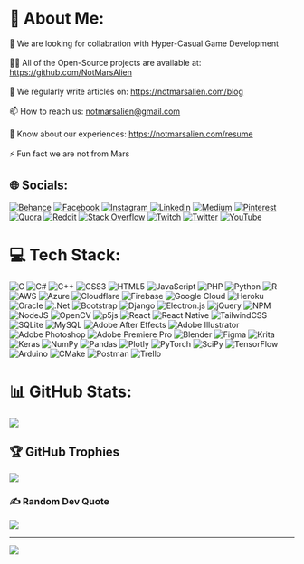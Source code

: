 # 💫 About Me:
🤝 We are looking for collabration with Hyper-Casual Game Development<br><br>👨‍💻 All of the Open-Source projects are available at: https://github.com/NotMarsAlien<br><br>📝 We regularly write articles on: https://notmarsalien.com/blog<br><br>📫 How to reach us: notmarsalien@gmail.com<br><br>📄 Know about our experiences: https://notmarsalien.com/resume<br><br>⚡ Fun fact we are not from Mars


## 🌐 Socials:
[![Behance](https://img.shields.io/badge/Behance-1769ff?logo=behance&logoColor=white)](https://behance.net/notmarsalien) [![Facebook](https://img.shields.io/badge/Facebook-%231877F2.svg?logo=Facebook&logoColor=white)](https://facebook.com/notmarsalien) [![Instagram](https://img.shields.io/badge/Instagram-%23E4405F.svg?logo=Instagram&logoColor=white)](https://instagram.com/notmarsalien) [![LinkedIn](https://img.shields.io/badge/LinkedIn-%230077B5.svg?logo=linkedin&logoColor=white)](https://linkedin.com/in/notmarsalien) [![Medium](https://img.shields.io/badge/Medium-12100E?logo=medium&logoColor=white)](https://medium.com/@notmarsalien) [![Pinterest](https://img.shields.io/badge/Pinterest-%23E60023.svg?logo=Pinterest&logoColor=white)](https://pinterest.com/notmarsalien) [![Quora](https://img.shields.io/badge/Quora-%23B92B27.svg?logo=Quora&logoColor=white)](https://quora.com/profile/notmarsalien) [![Reddit](https://img.shields.io/badge/Reddit-%23FF4500.svg?logo=Reddit&logoColor=white)](https://reddit.com/user/notmarsalien) [![Stack Overflow](https://img.shields.io/badge/-Stackoverflow-FE7A16?logo=stack-overflow&logoColor=white)](https://stackoverflow.com/users/notmarsalien) [![Twitch](https://img.shields.io/badge/Twitch-%239146FF.svg?logo=Twitch&logoColor=white)](https://twitch.tv/notmarsalien) [![Twitter](https://img.shields.io/badge/Twitter-%231DA1F2.svg?logo=Twitter&logoColor=white)](https://twitter.com/notmarsalien) [![YouTube](https://img.shields.io/badge/YouTube-%23FF0000.svg?logo=YouTube&logoColor=white)](https://youtube.com/c/notmarsalien) 

# 💻 Tech Stack:
![C](https://img.shields.io/badge/c-%2300599C.svg?style=plastic&logo=c&logoColor=white) ![C#](https://img.shields.io/badge/c%23-%23239120.svg?style=plastic&logo=c-sharp&logoColor=white) ![C++](https://img.shields.io/badge/c++-%2300599C.svg?style=plastic&logo=c%2B%2B&logoColor=white) ![CSS3](https://img.shields.io/badge/css3-%231572B6.svg?style=plastic&logo=css3&logoColor=white) ![HTML5](https://img.shields.io/badge/html5-%23E34F26.svg?style=plastic&logo=html5&logoColor=white) ![JavaScript](https://img.shields.io/badge/javascript-%23323330.svg?style=plastic&logo=javascript&logoColor=%23F7DF1E) ![PHP](https://img.shields.io/badge/php-%23777BB4.svg?style=plastic&logo=php&logoColor=white) ![Python](https://img.shields.io/badge/python-3670A0?style=plastic&logo=python&logoColor=ffdd54) ![R](https://img.shields.io/badge/r-%23276DC3.svg?style=plastic&logo=r&logoColor=white) ![AWS](https://img.shields.io/badge/AWS-%23FF9900.svg?style=plastic&logo=amazon-aws&logoColor=white) ![Azure](https://img.shields.io/badge/azure-%230072C6.svg?style=plastic&logo=azure-devops&logoColor=white) ![Cloudflare](https://img.shields.io/badge/Cloudflare-F38020?style=plastic&logo=Cloudflare&logoColor=white) ![Firebase](https://img.shields.io/badge/firebase-%23039BE5.svg?style=plastic&logo=firebase) ![Google Cloud](https://img.shields.io/badge/Google%20Cloud-%234285F4.svg?style=plastic&logo=google-cloud&logoColor=white) ![Heroku](https://img.shields.io/badge/heroku-%23430098.svg?style=plastic&logo=heroku&logoColor=white) ![Oracle](https://img.shields.io/badge/Oracle-F80000?style=plastic&logo=oracle&logoColor=white) ![.Net](https://img.shields.io/badge/.NET-5C2D91?style=plastic&logo=.net&logoColor=white) ![Bootstrap](https://img.shields.io/badge/bootstrap-%23563D7C.svg?style=plastic&logo=bootstrap&logoColor=white) ![Django](https://img.shields.io/badge/django-%23092E20.svg?style=plastic&logo=django&logoColor=white) ![Electron.js](https://img.shields.io/badge/Electron-191970?style=plastic&logo=Electron&logoColor=white) ![jQuery](https://img.shields.io/badge/jquery-%230769AD.svg?style=plastic&logo=jquery&logoColor=white) ![NPM](https://img.shields.io/badge/NPM-%23000000.svg?style=plastic&logo=npm&logoColor=white) ![NodeJS](https://img.shields.io/badge/node.js-6DA55F?style=plastic&logo=node.js&logoColor=white) ![OpenCV](https://img.shields.io/badge/opencv-%23white.svg?style=plastic&logo=opencv&logoColor=white) ![p5js](https://img.shields.io/badge/p5.js-ED225D?style=plastic&logo=p5.js&logoColor=FFFFFF) ![React](https://img.shields.io/badge/react-%2320232a.svg?style=plastic&logo=react&logoColor=%2361DAFB) ![React Native](https://img.shields.io/badge/react_native-%2320232a.svg?style=plastic&logo=react&logoColor=%2361DAFB) ![TailwindCSS](https://img.shields.io/badge/tailwindcss-%2338B2AC.svg?style=plastic&logo=tailwind-css&logoColor=white) ![SQLite](https://img.shields.io/badge/sqlite-%2307405e.svg?style=plastic&logo=sqlite&logoColor=white) ![MySQL](https://img.shields.io/badge/mysql-%2300f.svg?style=plastic&logo=mysql&logoColor=white) ![Adobe After Effects](https://img.shields.io/badge/Adobe%20After%20Effects-9999FF.svg?style=plastic&logo=Adobe%20After%20Effects&logoColor=white) ![Adobe Illustrator](https://img.shields.io/badge/adobeillustrator-%23FF9A00.svg?style=plastic&logo=adobeillustrator&logoColor=white) ![Adobe Photoshop](https://img.shields.io/badge/adobephotoshop-%2331A8FF.svg?style=plastic&logo=adobephotoshop&logoColor=white) ![Adobe Premiere Pro](https://img.shields.io/badge/Adobe%20Premiere%20Pro-9999FF.svg?style=plastic&logo=Adobe%20Premiere%20Pro&logoColor=white) ![Blender](https://img.shields.io/badge/blender-%23F5792A.svg?style=plastic&logo=blender&logoColor=white) 	![Figma](https://img.shields.io/badge/figma-%23F24E1E.svg?style=plastic&logo=figma&logoColor=white) ![Krita](https://img.shields.io/badge/Krita-203759?style=plastic&logo=krita&logoColor=EEF37B) ![Keras](https://img.shields.io/badge/Keras-%23D00000.svg?style=plastic&logo=Keras&logoColor=white) ![NumPy](https://img.shields.io/badge/numpy-%23013243.svg?style=plastic&logo=numpy&logoColor=white) ![Pandas](https://img.shields.io/badge/pandas-%23150458.svg?style=plastic&logo=pandas&logoColor=white) ![Plotly](https://img.shields.io/badge/Plotly-%233F4F75.svg?style=plastic&logo=plotly&logoColor=white) ![PyTorch](https://img.shields.io/badge/PyTorch-%23EE4C2C.svg?style=plastic&logo=PyTorch&logoColor=white) ![SciPy](https://img.shields.io/badge/SciPy-%230C55A5.svg?style=plastic&logo=scipy&logoColor=%white) ![TensorFlow](https://img.shields.io/badge/TensorFlow-%23FF6F00.svg?style=plastic&logo=TensorFlow&logoColor=white) ![Arduino](https://img.shields.io/badge/-Arduino-00979D?style=plastic&logo=Arduino&logoColor=white) ![CMake](https://img.shields.io/badge/CMake-%23008FBA.svg?style=plastic&logo=cmake&logoColor=white) ![Postman](https://img.shields.io/badge/Postman-FF6C37?style=plastic&logo=postman&logoColor=white) ![Trello](https://img.shields.io/badge/Trello-%23026AA7.svg?style=plastic&logo=Trello&logoColor=white)
# 📊 GitHub Stats:
![](https://github-readme-streak-stats.herokuapp.com/?user=notmarsalien&theme=tokyonight&hide_border=false)<br/>

## 🏆 GitHub Trophies
![](https://github-profile-trophy.vercel.app/?username=notmarsalien&theme=tokyonight&no-frame=false&no-bg=true&margin-w=4)

### ✍️ Random Dev Quote
![](https://quotes-github-readme.vercel.app/api?type=horizontal&theme=tokyonight)

---
[![](https://visitcount.itsvg.in/api?id=notmarsalien&icon=0&color=9)](https://visitcount.itsvg.in)
